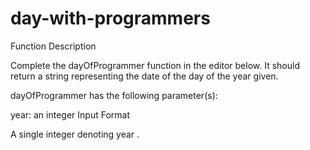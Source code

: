 # day-with-programmers



Function Description

Complete the dayOfProgrammer function in the editor below. It should return a string representing the date of the  day of the year given.

dayOfProgrammer has the following parameter(s):

year: an integer
Input Format

A single integer denoting year .
